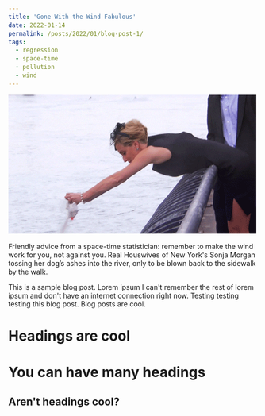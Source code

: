 ```yaml
---
title: 'Gone With the Wind Fabulous'
date: 2022-01-14
permalink: /posts/2022/01/blog-post-1/
tags:
  - regression
  - space-time
  - pollution
  - wind
---
```


<img src='/images/sonja_morgan.gif'>

Friendly advice from a space-time statistician: remember to make the wind work for you, not against you.
Real Houswives of New York's Sonja Morgan tossing her dog’s ashes into the river, only to be blown back to the sidewalk by the walk.

This is a sample blog post. Lorem ipsum I can't remember the rest of lorem ipsum and don't have an internet connection right now. Testing testing testing this blog post. Blog posts are cool.

Headings are cool
======

You can have many headings
======

Aren't headings cool?
------
